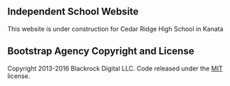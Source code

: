 
## Independent School Website

This website is under construction for Cedar Ridge High School in Kanata


## Bootstrap Agency Copyright and License

Copyright 2013-2016 Blackrock Digital LLC. Code released under the [MIT](https://github.com/BlackrockDigital/startbootstrap-agency/blob/gh-pages/LICENSE) license.